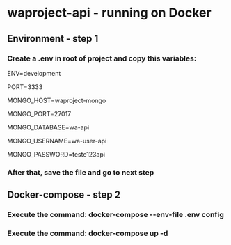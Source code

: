 # waproject-api - running on Docker

## Environment - step 1

### Create a .env in root of project and copy this variables:

ENV=development

PORT=3333

MONGO_HOST=waproject-mongo

MONGO_PORT=27017

MONGO_DATABASE=wa-api

MONGO_USERNAME=wa-user-api

MONGO_PASSWORD=teste123api

### After that, save the file and go to next step

## Docker-compose - step 2

### Execute the command: docker-compose --env-file .env config

### Execute the command: docker-compose up -d
